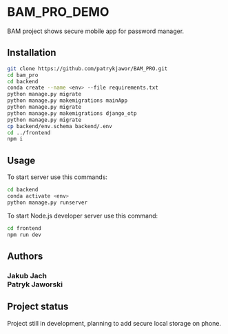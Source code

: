 # BAM_PRO_DEMO
BAM project shows secure mobile app for password manager.


## Installation
```sh
git clone https://github.com/patrykjawor/BAM_PRO.git
cd bam_pro
cd backend
conda create --name <env> --file requirements.txt
python manage.py migrate
python manage.py makemigrations mainApp
python manage.py migrate
python manage.py makemigrations django_otp
python manage.py migrate
cp backend/env.schema backend/.env
cd ../frontend
npm i
```

## Usage
To start server use this commands:

```sh
cd backend
conda activate <env>
python manage.py runserver
```

To start Node.js developer server use this command:
```sh
cd frontend
npm run dev
```

## Authors
<h3>Jakub Jach<br/>
Patryk Jaworski
</h3>


## Project status
Project still in development, planning to add secure local storage on phone.
